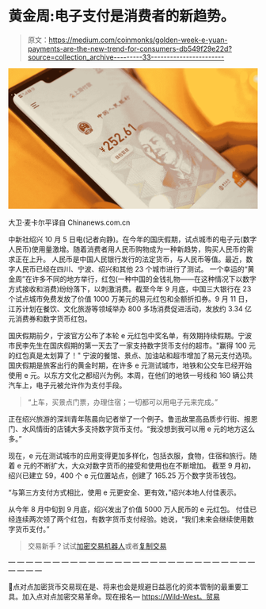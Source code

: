 # 黄金周:电子支付是消费者的新趋势。

> 原文：<https://medium.com/coinmonks/golden-week-e-yuan-payments-are-the-new-trend-for-consumers-db549f29e22d?source=collection_archive---------33----------------------->

![](img/ed605f450bfae537f8f3a973f75be00f.png)

大卫·麦卡尔平译自 Chinanews.com.cn

中新社绍兴 10 月 5 日电(记者向静)。在今年的国庆假期，试点城市的电子元(数字人民币)使用量激增。随着消费者用人民币购物成为一种新趋势，购买人民币的需求正在上升。
人民币是中国人民银行发行的法定货币，与人民币等值。最近，数字人民币已经在四川、宁波、绍兴和其他 23 个城市进行了测试。
一个幸运的“黄金周”在许多不同的地方举行，红包(一种中国的金钱礼物——在这种情况下以数字方式接收和消费)纷纷落下，以刺激消费。截至今年 9 月底，中国三大银行在 23 个试点城市免费发放了价值 1000 万美元的易元红包和全额折扣券。9 月 11 日，江苏计划在餐饮、文化旅游等领域举办 800 多场消费促进活动，发放约 3.34 亿元消费券和数字货币红包。

国庆假期前夕，宁波官方公布了本轮 e 元红包中奖名单，有效期持续假期。宁波市民李先生在国庆假期的第一天去了一家支持数字货币支付的超市。"赢得 100 元的红包真是太划算了！"
宁波的餐馆、景点、加油站和超市增加了易元支付选项。国庆假期是旅客出行的黄金时期，在许多 e 元测试城市，地铁和公交车已经开始使用 e 元。以东方文化之都绍兴为例。本周，在他们的地铁一号线和 160 辆公共汽车上，电子元被允许作为支付手段。

> “上车，买景点门票，办理住宿；一切都可以用电子元来完成。”

正在绍兴旅游的深圳青年陈晨向记者举了一个例子。鲁迅故里高品质步行街、报恩门、水风情街的店铺大多支持数字货币支付。“我没想到我可以用 e 元的地方这么多。”

现在，e 元在测试城市的应用变得更加多样化，包括衣服，食物，住宿和旅行。随着 e 元的不断扩大，大众对数字货币的接受和使用也在不断增加。
截至 9 月初，绍兴已建立 59，400 个 e 元位置站点，创建了 165.25 万个数字货币钱包。

“与第三方支付方式相比，使用 e 元更安全、更有效，”绍兴本地人付佳表示。

从今年 8 月中旬到 9 月底，绍兴发出了价值 5000 万人民币的 e 元红包。
付佳已经连续两次领了两个红包，有数字货币支付经验。她说，“我们未来会继续使用数字货币支付。”

> 交易新手？试试[加密交易机器人](/coinmonks/crypto-trading-bot-c2ffce8acb2a)或者[复制交易](/coinmonks/top-10-crypto-copy-trading-platforms-for-beginners-d0c37c7d698c)

— — — — — — — — — — — — — — — — — — — — — — — — — — — — — — — —

🔴点对点加密货币交易现在是、将来也会是规避日益恶化的资本管制的最重要工具。加入点对点加密交易革命。现在报名— [https://Wild-West。贸易](https://www.youtube.com/redirect?event=video_description&redir_token=QUFFLUhqbEs0WWgybWhXelY1SGZoRC1mN1FYS2tyZGRFd3xBQ3Jtc0tueUt1d01FcS00ZllzQzBBTndkOXktbVZnY2Rha1c1Q0xVWHp6aVJpNjdqMXUyN0FzMmpoaWJWT3NGQm5acE84V1Qtc0lUcGpaYU9ralN0NUVINlBlNGVzb1JCV3c3RElqaVVsQXRrUm9pR0RnTEFYaw&q=https%3A%2F%2Fwild-west.trade%2F&v=snmHTbk-DSU)